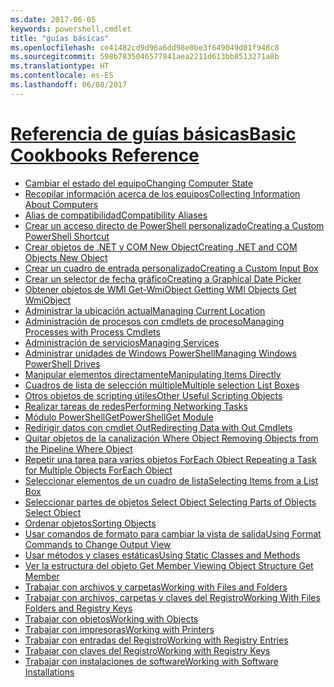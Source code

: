 ```yaml
---
ms.date: 2017-06-05
keywords: powershell,cmdlet
title: "guías básicas"
ms.openlocfilehash: ce41482cd9d96a6dd98e0be3f649049d01f948c8
ms.sourcegitcommit: 598b7835046577841aea2211d613bb8513271a8b
ms.translationtype: HT
ms.contentlocale: es-ES
ms.lasthandoff: 06/08/2017
---
```

#  <a name="basic-cookbooks-referencecookbooksbasic-cookbooks-referencemd"></a>[<span data-ttu-id="2d827-103">Referencia de guías básicas</span><span class="sxs-lookup"><span data-stu-id="2d827-103">Basic Cookbooks Reference</span></span>](cookbooks/basic-cookbooks-reference.md)

-  [<span data-ttu-id="2d827-104">Cambiar el estado del equipo</span><span class="sxs-lookup"><span data-stu-id="2d827-104">Changing Computer State</span></span>](cookbooks/Changing-Computer-State.md)
-  [<span data-ttu-id="2d827-105">Recopilar información acerca de los equipos</span><span class="sxs-lookup"><span data-stu-id="2d827-105">Collecting Information About Computers</span></span>](cookbooks/Collecting-Information-About-Computers.md)
-  [<span data-ttu-id="2d827-106">Alias de compatibilidad</span><span class="sxs-lookup"><span data-stu-id="2d827-106">Compatibility Aliases</span></span>](cookbooks/Appendix-1---Compatibility-Aliases.md)
-  [<span data-ttu-id="2d827-107">Crear un acceso directo de PowerShell personalizado</span><span class="sxs-lookup"><span data-stu-id="2d827-107">Creating a Custom PowerShell Shortcut</span></span>](cookbooks/Appendix-2---Creating-a-Custom-PowerShell-Shortcut.md)
-  [<span data-ttu-id="2d827-108">Crear objetos de .NET y COM  New Object</span><span class="sxs-lookup"><span data-stu-id="2d827-108">Creating .NET and COM Objects  New Object </span></span>](cookbooks/Creating-.NET-and-COM-Objects--New-Object-.md)
-  [<span data-ttu-id="2d827-109">Crear un cuadro de entrada personalizado</span><span class="sxs-lookup"><span data-stu-id="2d827-109">Creating a Custom Input Box</span></span>](cookbooks/Creating-a-Custom-Input-Box.md)
-  [<span data-ttu-id="2d827-110">Crear un selector de fecha gráfico</span><span class="sxs-lookup"><span data-stu-id="2d827-110">Creating a Graphical Date Picker</span></span>](cookbooks/Creating-a-Graphical-Date-Picker.md)
-  [<span data-ttu-id="2d827-111">Obtener objetos de WMI  Get-WmiObject </span><span class="sxs-lookup"><span data-stu-id="2d827-111">Getting WMI Objects  Get WmiObject </span></span>](cookbooks/Getting-WMI-Objects--Get-WmiObject-.md)
-  [<span data-ttu-id="2d827-112">Administrar la ubicación actual</span><span class="sxs-lookup"><span data-stu-id="2d827-112">Managing Current Location</span></span>](cookbooks/Managing-Current-Location.md)
-  [<span data-ttu-id="2d827-113">Administración de procesos con cmdlets de proceso</span><span class="sxs-lookup"><span data-stu-id="2d827-113">Managing Processes with Process Cmdlets</span></span>](cookbooks/Managing-Processes-with-Process-Cmdlets.md)
-  [<span data-ttu-id="2d827-114">Administración de servicios</span><span class="sxs-lookup"><span data-stu-id="2d827-114">Managing Services</span></span>](cookbooks/Managing-Services.md)
-  [<span data-ttu-id="2d827-115">Administrar unidades de Windows PowerShell</span><span class="sxs-lookup"><span data-stu-id="2d827-115">Managing Windows PowerShell Drives</span></span>](cookbooks/Managing-Windows-PowerShell-Drives.md)
-  [<span data-ttu-id="2d827-116">Manipular elementos directamente</span><span class="sxs-lookup"><span data-stu-id="2d827-116">Manipulating Items Directly</span></span>](cookbooks/Manipulating-Items-Directly.md)
-  [<span data-ttu-id="2d827-117">Cuadros de lista de selección múltiple</span><span class="sxs-lookup"><span data-stu-id="2d827-117">Multiple selection List Boxes</span></span>](cookbooks/Multiple-selection-List-Boxes.md)
-  [<span data-ttu-id="2d827-118">Otros objetos de scripting útiles</span><span class="sxs-lookup"><span data-stu-id="2d827-118">Other Useful Scripting Objects</span></span>](cookbooks/Other-Useful-Scripting-Objects.md)
-  [<span data-ttu-id="2d827-119">Realizar tareas de redes</span><span class="sxs-lookup"><span data-stu-id="2d827-119">Performing Networking Tasks</span></span>](cookbooks/Performing-Networking-Tasks.md)
-  [<span data-ttu-id="2d827-120">Módulo PowerShellGet</span><span class="sxs-lookup"><span data-stu-id="2d827-120">PowerShellGet Module</span></span>](cookbooks/PowerShellGet-Module.md)
-  [<span data-ttu-id="2d827-121">Redirigir datos con cmdlet   Out</span><span class="sxs-lookup"><span data-stu-id="2d827-121">Redirecting Data with Out   Cmdlets</span></span>](cookbooks/Redirecting-Data-with-Out---Cmdlets.md)
-  [<span data-ttu-id="2d827-122">Quitar objetos de la canalización  Where Object </span><span class="sxs-lookup"><span data-stu-id="2d827-122">Removing Objects from the Pipeline  Where Object </span></span>](cookbooks/Removing-Objects-from-the-Pipeline--Where-Object-.md)
-  [<span data-ttu-id="2d827-123">Repetir una tarea para varios objetos  ForEach Object </span><span class="sxs-lookup"><span data-stu-id="2d827-123">Repeating a Task for Multiple Objects  ForEach Object </span></span>](cookbooks/Repeating-a-Task-for-Multiple-Objects--ForEach-Object-.md)
-  [<span data-ttu-id="2d827-124">Seleccionar elementos de un cuadro de lista</span><span class="sxs-lookup"><span data-stu-id="2d827-124">Selecting Items from a List Box</span></span>](cookbooks/Selecting-Items-from-a-List-Box.md)
-  [<span data-ttu-id="2d827-125">Seleccionar partes de objetos  Select Object </span><span class="sxs-lookup"><span data-stu-id="2d827-125">Selecting Parts of Objects  Select Object </span></span>](cookbooks/Selecting-Parts-of-Objects--Select-Object-.md)
-  [<span data-ttu-id="2d827-126">Ordenar objetos</span><span class="sxs-lookup"><span data-stu-id="2d827-126">Sorting Objects</span></span>](cookbooks/Sorting-Objects.md)
-  [<span data-ttu-id="2d827-127">Usar comandos de formato para cambiar la vista de salida</span><span class="sxs-lookup"><span data-stu-id="2d827-127">Using Format Commands to Change Output View</span></span>](cookbooks/Using-Format-Commands-to-Change-Output-View.md)
-  [<span data-ttu-id="2d827-128">Usar métodos y clases estáticas</span><span class="sxs-lookup"><span data-stu-id="2d827-128">Using Static Classes and Methods</span></span>](cookbooks/Using-Static-Classes-and-Methods.md)
-  [<span data-ttu-id="2d827-129">Ver la estructura del objeto   Get Member </span><span class="sxs-lookup"><span data-stu-id="2d827-129">Viewing Object Structure  Get Member </span></span>](cookbooks/Viewing-Object-Structure--Get-Member-.md)
-  [<span data-ttu-id="2d827-130">Trabajar con archivos y carpetas</span><span class="sxs-lookup"><span data-stu-id="2d827-130">Working with Files and Folders</span></span>](cookbooks/Working-with-Files-and-Folders.md)
-  [<span data-ttu-id="2d827-131">Trabajar con archivos, carpetas y claves del Registro</span><span class="sxs-lookup"><span data-stu-id="2d827-131">Working With Files Folders and Registry Keys</span></span>](cookbooks/Working-With-Files-Folders-and-Registry-Keys.md)
-  [<span data-ttu-id="2d827-132">Trabajar con objetos</span><span class="sxs-lookup"><span data-stu-id="2d827-132">Working with Objects</span></span>](cookbooks/Working-with-Objects.md)
-  [<span data-ttu-id="2d827-133">Trabajar con impresoras</span><span class="sxs-lookup"><span data-stu-id="2d827-133">Working with Printers</span></span>](cookbooks/Working-with-Printers.md)
-  [<span data-ttu-id="2d827-134">Trabajar con entradas del Registro</span><span class="sxs-lookup"><span data-stu-id="2d827-134">Working with Registry Entries</span></span>](cookbooks/Working-with-Registry-Entries.md)
-  [<span data-ttu-id="2d827-135">Trabajar con claves del Registro</span><span class="sxs-lookup"><span data-stu-id="2d827-135">Working with Registry Keys</span></span>](cookbooks/Working-with-Registry-Keys.md)
-  [<span data-ttu-id="2d827-136">Trabajar con instalaciones de software</span><span class="sxs-lookup"><span data-stu-id="2d827-136">Working with Software Installations</span></span>](cookbooks/Working-with-Software-Installations.md)

